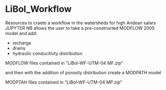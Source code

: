# LiBol_Workflow
Resources to craete a workflow in the watersheds for high Andean salars
JUPYTER NB allows the user to take a pre-constructed MODFLOW 2005 model and add:

 - recharge
- drains
- hydraulic conducitivty distribution

MODFLOW files contained in "LiBol-WF-UTM-04 MF.zip"

and then with the addition of porosity distribution create a MODPATH model

MODPTAH files contained in "LiBol-WF-UTM-04 MP.zip"
